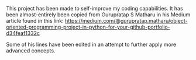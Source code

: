 This project has been made to self-improve my coding capabilities. It has been almost-entirely been copied from Gurupratap S Matharu in his Medium article found in this link:
https://medium.com/@gurupratap.matharu/object-oriented-programming-project-in-python-for-your-github-portfolio-d34feaf1332c

Some of his lines have been edited in an attempt to further apply more advanced concepts.